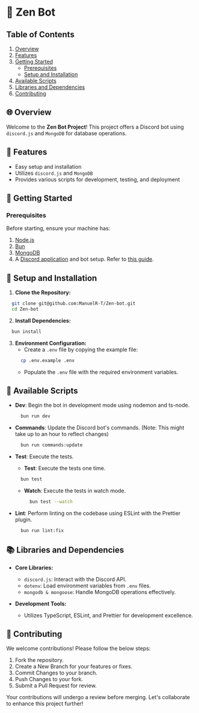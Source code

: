 # 🤖 Zen Bot

## Table of Contents
1. [Overview](#-overview)
2. [Features](#-features)
3. [Getting Started](#-getting-started)
   - [Prerequisites](#prerequisites)
   - [Setup and Installation](#setup-and-installation)
4. [Available Scripts](#-available-scripts)
5. [Libraries and Dependencies](#-libraries-and-dependencies)
6. [Contributing](#-contributing)
## 🌐 Overview

Welcome to the **Zen Bot Project**! This project offers a Discord bot using `discord.js` and `MongoDB` for database operations.

## 🌟 Features

- Easy setup and installation
- Utilizes `discord.js` and `MongoDB`
- Provides various scripts for development, testing, and deployment

## 🚀 Getting Started

### Prerequisites

Before starting, ensure your machine has:

1. [Node.js](https://nodejs.org/)
2. [Bun](https://bun.sh/)
3. [MongoDB](https://www.mongodb.com/)
4. A [Discord application](https://discord.com/developers/applications) and bot setup. Refer to [this guide](https://discordjs.guide/preparations/setting-up-a-bot-application.html#creating-your-bot).

## 🚀 Setup and Installation

1. **Clone the Repository:**
  ```bash
    git clone git@github.com:ManuelR-T/Zen-bot.git
    cd Zen-bot
  ```

2. **Install Dependencies:**
  ```bash
    bun install
  ```

3. **Environment Configuration:**
   - Create a `.env` file by copying the example file:
    ```bash
      cp .env.example .env
    ```
   - Populate the `.env` file with the required environment variables.

## 📜 Available Scripts

- **Dev**: Begin the bot in development mode using nodemon and ts-node.
  ```bash
    bun run dev
  ```

- **Commands**: Update the Discord bot's commands. (Note: This might take up to an hour to reflect changes)
  ```bash
    bun run commands:update
  ```

- **Test**: Execute the tests.
  - **Test**: Execute the tests one time.
  ```bash
    bun test
  ```
  - **Watch**: Execute the tests in watch mode.
    ```bash
      bun test --watch
    ```

- **Lint**: Perform linting on the codebase using ESLint with the Prettier plugin.
  ```bash
    bun run lint:fix
  ```

## 📚 Libraries and Dependencies

- **Core Libraries:**
  - `discord.js`: Interact with the Discord API.
  - `dotenv`: Load environment variables from `.env` files.
  - `mongodb & mongoose`: Handle MongoDB operations effectively.

- **Development Tools:**
  - Utilizes TypeScript, ESLint, and Prettier for development excellence.

## 🤝 Contributing

We welcome contributions! Please follow the below steps:

1. Fork the repository.
2. Create a New Branch for your features or fixes.
3. Commit Changes to your branch.
4. Push Changes to your fork.
5. Submit a Pull Request for review.

Your contributions will undergo a review before merging. Let's collaborate to enhance this project further!

